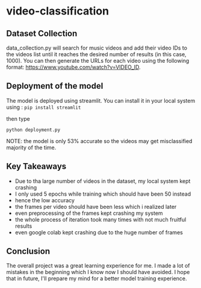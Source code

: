 # video-classification

## Dataset Collection

data_collection.py will search for music videos and add their video IDs to the videos list until it reaches the desired number of results (in this case, 1000). You can then generate the URLs for each video using the following format: https://www.youtube.com/watch?v=VIDEO_ID.

## Deployment of the model

The model is deployed using streamlit. You can install it in your local system using : 
``` pip install streamlit ```

then type 

``` python deployment.py ```

NOTE: the model is only 53% accurate so the videos may get misclassified majority of the time.

## Key Takeaways

- Due to tha large number of videos in the dataset, my local system kept crashing
- I only used 5 epochs while training which should have been 50 instead
- hence the low accuracy
- the frames per video should have been less which i realized later
- even preprocessing of the frames kept crashing my system
- the whole process of iteration took many times with not much fruitful results
- even google colab kept crashing due to the huge number of frames

## Conclusion

The overall project was a great learning experience for me. I made a lot of mistakes in the beginning which I know now I should have avoided. I hope that in future, I'll prepare my mind for a better model training experience.

